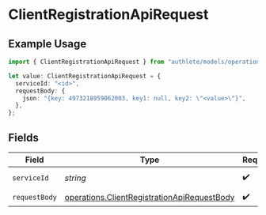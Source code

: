 # ClientRegistrationApiRequest

## Example Usage

```typescript
import { ClientRegistrationApiRequest } from "authlete/models/operations";

let value: ClientRegistrationApiRequest = {
  serviceId: "<id>",
  requestBody: {
    json: "{key: 4973218959062003, key1: null, key2: \"<value>\"}",
  },
};
```

## Fields

| Field                                                                                                      | Type                                                                                                       | Required                                                                                                   | Description                                                                                                |
| ---------------------------------------------------------------------------------------------------------- | ---------------------------------------------------------------------------------------------------------- | ---------------------------------------------------------------------------------------------------------- | ---------------------------------------------------------------------------------------------------------- |
| `serviceId`                                                                                                | *string*                                                                                                   | :heavy_check_mark:                                                                                         | A service ID.                                                                                              |
| `requestBody`                                                                                              | [operations.ClientRegistrationApiRequestBody](../../models/operations/clientregistrationapirequestbody.md) | :heavy_check_mark:                                                                                         | N/A                                                                                                        |